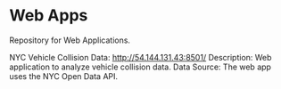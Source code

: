 # Web Apps
Repository for Web Applications.

NYC Vehicle Collision Data: http://54.144.131.43:8501/
Description: Web application to analyze vehicle collision data. 
Data Source: The web app uses the NYC Open Data API.
